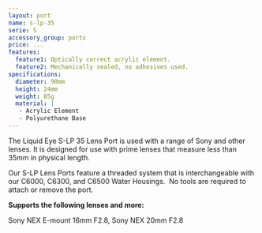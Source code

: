 ```yaml
---
layout: port
name: s-lp-35
serie: S
accessory_group: ports
price: ...
features:
  feature1: Optically correct acrylic element.
  feature2: Mechanically sealed, no adhesives used.
specifications:
  diameter: 90mm
  height: 24mm
  weight: 85g
  material: |
   - Acrylic Element
   - Polyurethane Base
---
```

The Liquid Eye S-LP 35 Lens Port is used with a range of Sony and other lenses. It is designed for use with prime lenses that measure less than 35mm in physical length.

Our S-LP Lens Ports feature a threaded system that is interchangeable with our C6000, C6300, and C6500 Water Housings.  No tools are required to attach or remove the port.  

**Supports the following lenses and more:**

Sony NEX E-mount 16mm F2.8, Sony NEX 20mm F2.8
